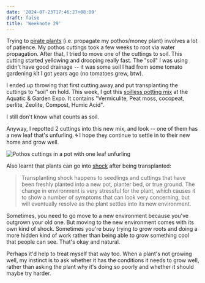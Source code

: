 ```yaml
---
date: '2024-07-23T17:46:27+08:00'
draft: false
title: 'Weeknote 29'
---
```


Trying to [pirate plants](https://kopiti.am/@nondescryptid/112217477504219197) (i.e. propagate my pothos/money plant) involves a lot of patience. My pothos cuttings took a few weeks to root via water propagation. After that, I tried to move one of the cuttings to soil. This cutting started yellowing and drooping really fast. The "soil" I was using didn't have good drainage -- it was some soil I had from some tomato gardening kit I got years ago (no tomatoes grew, btw). 

I ended up throwing that first cutting away and put transplanting the cuttings to "soil" on hold. This week, I got this [soilless potting mix](https://thegreencorner.com.sg/product/naturalgro-super-soilless-veggie-and-ornamental-potting-mix-5l-15l/) at the Aquatic & Garden Expo. It contains "Vermiculite, Peat moss, cocopeat, perlite, Zeolite, Compost, Humic Acid". 

I still don't know what counts as soil.

Anyway, I repotted 2 cuttings into this new mix, and look -- one of them has a new leaf that's unfurling. 🌀 I hope they continue to settle in to their new home and grow well.

![Pothos cuttings in a pot with one leaf unfurling](https://res.cloudinary.com/dezwnhp01/image/upload/v1721759833/weeknote%2029/IMG_1455_Large.png)

Also learnt that plants can go into [shock](https://gardeningsg.nparks.gov.sg/page-index/plant-problems/transplanting-shock/) after being transplanted: 

> Transplanting shock happens to seedlings and cuttings that have been freshly planted into a new pot, planter bed, or true ground. The change in environment is very stressful for the plant, which causes it to show a number of symptoms that can look very concerning, but will eventually resolve as the plant settles into its new environment. 

Sometimes, you need to go move to a new environment because you've outgrown your old one. But moving to the new environment comes with its own kind of shock. Sometimes you're busy trying to grow roots and doing a more hidden kind of work rather than being able to grow something cool that people can see. That's okay and natural. 

Perhaps it'd help to treat myself that way too. When a plant's not growing well, my instinct is to ask whether it has the conditions it needs to grow well, rather than asking the plant why it's doing so poorly and whether it should maybe try harder. 

